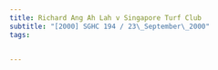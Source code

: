 ```yaml
---
title: Richard Ang Ah Lah v Singapore Turf Club 
subtitle: "[2000] SGHC 194 / 23\_September\_2000"
tags:


---
```


